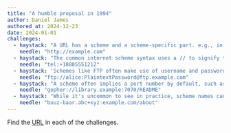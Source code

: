 ```yaml
---
title: "A humble proposal in 1994"
author: Daniel James
authored_at: 2024-12-23
date: 2024-01-01
challenges:
  - haystack: "A URL has a scheme and a scheme-specific part. e.g., in the URL http://example.com, the scheme is http and the scheme-specific part is //example.com"
    needle: "http://example.com"
  - haystack: "The common internet scheme syntax uses a // to signify the start of the scheme-specific part, but is not used by other schemes, such as in tel:+18885551212"
    needle: "tel:+18885551212"
  - haystack: 'Schemes like FTP often make use of username and password scheme data, as in ftp://alice:PlaintextPassword@ftp.example.com to authenticate as the user "alice"'
    needle: "ftp://alice:PlaintextPassword@ftp.example.com"
  - haystack: "A scheme often implies a port number by default, such as 80 for HTTP or 443 for HTTPS. However, an arbitrary port can be specified after the host as in gopher://library.example:7070/README"
    needle: "gopher://library.example:7070/README"
  - haystack: "While it's uncommon to see in practice, scheme names can contain plus, period, and hyphen characters, as in this fictional example: buuz-baar.abc+xyz:example.com/about"
    needle: "buuz-baar.abc+xyz:example.com/about"
---
```


Find the [URL](https://datatracker.ietf.org/doc/html/rfc1738) in each of the challenges.
